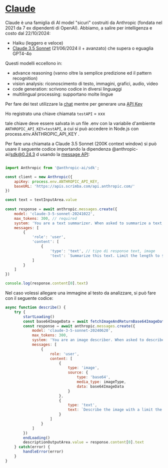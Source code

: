 # [Claude](https://www.anthropic.com/claude)
Claude è una famiglia di AI model "sicuri" costruiti da Anthropic (fondata nel 2021 da 7 ex dipendenti di OpenAI). Abbiamo, a salire per intelligenza e costo dal 22/10/2024:
- Haiku (leggero e veloce)
- [Claude 3.5 Sonnet](https://www.anthropic.com/news/claude-3-5-sonnet) (21/06/2024 il + avanzato) che supera o eguaglia GPT4-4o 

Questi modelli eccellono in:
- advance reasoning (vanno oltre la semplice predizione ed il pattern recognition)
- vision analysis: riconoscimento di testo, immagini, grafici, audio, video
- code generation: scrivono codice in diversi linguaggi
- multilingual processing: supportano molte lingue

Per fare dei test utilizzare la [chat](https://claude.ai/new) mentre per generare una [API Key](https://console.anthropic.com/settings/keys)

Ho registrato una chiave chiamata `testAPI` = xxx

tale chiave deve essere salvata in un file .env con la variabile d'ambiente `ANTHROPIC_API_KEY=testAPI`, a cui si può accedere in Node.js con process.env.ANTHROPIC_API_KEY .

Per fare una chiamata a Claude 3.5 Sonnet (200K context window) si può usare il seguente codice importando la dipendenza @anthropic-ai/sdk@0.24.3 d usando la [message API](https://docs.anthropic.com/en/api/messages):
```javascript

import Anthropic from '@anthropic-ai/sdk';

const client = new Anthropic({
    apiKey: process.env.ANTHROPIC_API_KEY,
    baseURL: 'https://apis.scrimba.com/api.anthropic.com/'
})

const text = textInputArea.value
    
const response = await anthropic.messages.create({
    model: 'claude-3-5-sonnet-20241022',
    max_tokens: 300, // required
    system: 'You are a text summarizer. When asked to summarize a text, send back the summary of it. Please only send back the summary without prefixing it with things like "Summary" or telling where the text is from. Also give me the summary as if the original author wrote it and without using a third person voice.',
    messages: [
        {
            'role': 'user',
            'content': [
                {
                    'type': 'text', // tipo di response text, image
                    'text': `Summarize this text. Limit the length to ${summaryLength} words: ${text}`                }
            ]
        }
    ] 
}) 

console.log(response.content[0].text)
```

Nel caso volessi allegare una immagine al testo da analizzare, si può fare con il seguente codice:
```javascript
async function describe() {
    try {
        startLoading()
        const base64ImageData = await fetchImageAndReturnBase64ImageData(imageUrl);
        const response = await anthropic.messages.create({
            model: 'claude-3-5-sonnet-20240620',
            max_tokens: 300,
            system: 'You are an image describer. When asked to describe an image, provide an accurate description.',
            messages: [
                {
                    role: 'user',
                    content: [
                        {
                            type: 'image',
                            source: {
                                type: 'base64',
                                media_type: imageType,
                                data: base64ImageData
                            }
                        },
                        {
                            type: 'text',
                            text: `Describe the image with a limit the length to ${summaryLength} words.`
                        }
                    ]
                }
            ]
        })
        endLoading()
        descriptionOutputArea.value = response.content[0].text
    } catch(error) {
        handleError(error)
    }
}
```
      
